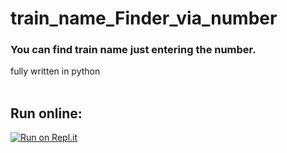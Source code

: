 # train_name_Finder_via_number
### You can find train name just entering the number. 
fully written in python
<br>
<br>
<h2>Run online:</h2>

[![Run on Repl.it](https://user-images.githubusercontent.com/27065646/92304596-bf719b00-ef7f-11ea-987f-2c1f3c323088.png)](https://repl.it/github/deadlysnowman3308/train_name_Finder_via_number)
